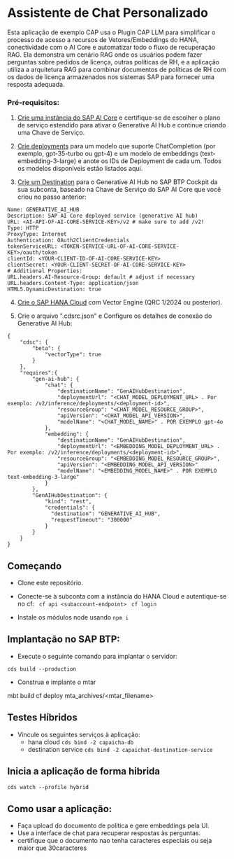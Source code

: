 
# Assistente de Chat Personalizado

Esta aplicação de exemplo CAP usa o Plugin CAP LLM para simplificar o processo de acesso a recursos de Vetores/Embeddings do HANA, conectividade com o AI Core e automatizar todo o fluxo de recuperação RAG. Ela demonstra um cenário RAG onde os usuários podem fazer perguntas sobre pedidos de licença, outras políticas de RH, e a aplicação utiliza a arquitetura RAG para combinar documentos de políticas de RH com os dados de licença armazenados nos sistemas SAP para fornecer uma resposta adequada.

### Pré-requisitos:

1. [Crie uma instância do SAP AI Core](https://help.sap.com/docs/sap-ai-core/sap-ai-core-service-guide/create-service-instance) e certifique-se de escolher o plano de serviço estendido para ativar o Generative AI Hub e continue criando uma Chave de Serviço.

2. [Crie deployments](https://help.sap.com/docs/sap-ai-core/sap-ai-core-service-guide/create-deployment-for-generative-ai-model-in-sap-ai-core) para um modelo que suporte ChatCompletion (por exemplo, gpt-35-turbo ou gpt-4) e um modelo de embeddings (text-embedding-3-large) e anote os IDs de Deployment de cada um. Todos os modelos disponíveis estão listados aqui.

3. [Crie um Destination](https://help.sap.com/docs/btp/sap-business-technology-platform/create-destination) para o Generative AI Hub no SAP BTP Cockpit da sua subconta, baseado na Chave de Serviço do SAP AI Core que você criou no passo anterior:

```
Name: GENERATIVE_AI_HUB
Description: SAP AI Core deployed service (generative AI hub)
URL: <AI-API-OF-AI-CORE-SERVICE-KEY>/v2 # make sure to add /v2!
Type: HTTP
ProxyType: Internet
Authentication: OAuth2ClientCredentials
tokenServiceURL: <TOKEN-SERVICE-URL-OF-AI-CORE-SERVICE-KEY>/oauth/token
clientId: <YOUR-CLIENT-ID-OF-AI-CORE-SERVICE-KEY>
clientSecret: <YOUR-CLIENT-SECRET-OF-AI-CORE-SERVICE-KEY>
# Additional Properties:
URL.headers.AI-Resource-Group: default # adjust if necessary
URL.headers.Content-Type: application/json
HTML5.DynamicDestination: true
```

4. [Crie o SAP HANA Cloud](https://help.sap.com/docs/HANA_CLOUD_ALIBABA_CLOUD/683a53aec4fc408783bbb2dd8e47afeb/7d4071a49c204dfc9e542c5e47b53156.html) com Vector Engine (QRC 1/2024 ou posterior).

5. Crie o arquivo ".cdsrc.json" e Configure os detalhes de conexão do Generative AI Hub:
```
{
    "cdsc": {
        "beta": {
            "vectorType": true
        }
    },
    "requires":{
        "gen-ai-hub": {
            "chat": {
                "destinationName": "GenAIHubDestination",
                "deploymentUrl": "<CHAT_MODEL_DEPLOYMENT_URL> . Por exemplo: /v2/inference/deployments/<deployment-id>",
                "resourceGroup": "<CHAT_MODEL_RESOURCE_GROUP>",
                "apiVersion": "<CHAT_MODEL_API_VERSION>",
                "modelName": "<CHAT_MODEL_NAME>" . POR EXEMPLO gpt-4o
            },
            "embedding": {
                "destinationName": "GenAIHubDestination",
                "deploymentUrl": "<EMBEDDING_MODEL_DEPLOYMENT_URL> . Por exemplo: /v2/inference/deployments/<deployment-id>",
                "resourceGroup": "<EMBEDDING_MODEL_RESOURCE_GROUP>",
                "apiVersion": "<EMBEDDING_MODEL_API_VERSION>"
                "modelName": "<EMBEDDING_MODEL_NAME>" . POR EXEMPLO text-embedding-3-large"
            }
        },
        "GenAIHubDestination": {
            "kind": "rest",
            "credentials": {
              "destination": "GENERATIVE_AI_HUB",
              "requestTimeout": "300000"
            }
        }
    }
}
```


## Começando

- Clone este repositório.
- Conecte-se à subconta com a instância do HANA Cloud e autentique-se no cf:
` cf api <subaccount-endpoint>`
` cf login`

- Instale os módulos node usando `npm i`


## Implantação no SAP BTP:

- Execute o seguinte comando para implantar o servidor:

`cds build --production`

- Construa e implante o mtar

mbt build
cf deploy mta_archives/<mtar_filename>


## Testes Híbridos

- Vincule os seguintes serviços à aplicação:
    - hana cloud
`cds bind -2 capaicha-db`       
    - destination service
`cds bind -2 capaichat-destination-service`   


## Inicia a aplicação de forma hibrida
`cds watch --profile hybrid`



## Como usar a aplicação:

- Faça upload do documento de política e gere embeddings pela UI.
- Use a interface de chat para recuperar respostas às perguntas.
- certifique que o documento nao tenha caracteres especiais ou seja maior que 30caracteres
